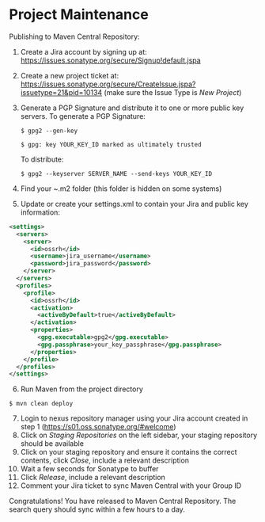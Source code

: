 Project Maintenance
=================

Publishing to Maven Central Repository:

1. Create a Jira account by signing up at: https://issues.sonatype.org/secure/Signup!default.jspa
2. Create a new project ticket at: https://issues.sonatype.org/secure/CreateIssue.jspa?issuetype=21&pid=10134 (make sure the Issue Type is *New Project*)
3. Generate a PGP Signature and distribute it to one or more public key servers. To generate a PGP Signature:
   ```
   $ gpg2 --gen-key

   $ gpg: key YOUR_KEY_ID marked as ultimately trusted
   ```
   To distribute:
   ```
   $ gpg2 --keyserver SERVER_NAME --send-keys YOUR_KEY_ID
   ```

4. Find your ~.m2 folder (this folder is hidden on some systems)
5. Update or create your settings.xml to contain your Jira and public key information:
```xml
<settings>
  <servers>
    <server>
      <id>ossrh</id>
      <username>jira_username</username>
      <password>jira_password</password>
    </server>
  </servers>
  <profiles>
    <profile>
      <id>ossrh</id>
      <activation>
        <activeByDefault>true</activeByDefault>
      </activation>
      <properties>
        <gpg.executable>gpg2</gpg.executable>
        <gpg.passphrase>your_key_passphrase</gpg.passphrase>
      </properties>
    </profile>
  </profiles>
</settings>
```
6. Run Maven from the project directory
```
$ mvn clean deploy
```
7. Login to nexus repository manager using your Jira account created in step 1 (https://s01.oss.sonatype.org/#welcome)
8. Click on *Staging Repositories* on the left sidebar, your staging repository should be available
9. Click on your staging repository and ensure it contains the correct contents, click *Close*, include a relevant description
10. Wait a few seconds for Sonatype to buffer
11. Click *Release*, include a relevant description
12. Comment your Jira ticket to sync Maven Central with your Group ID

Congratulations! You have released to Maven Central Repository. The search query should sync within a few hours to a day.